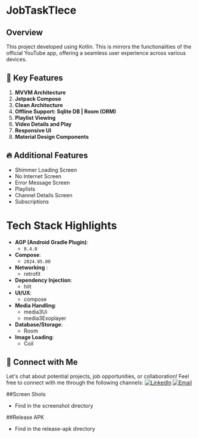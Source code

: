 # JobTaskTlece
## Overview
This project developed using Kotlin. This is mirrors the functionalities of the official YouTube app, offering a seamless user experience across various devices.

## 🚀 Key Features
1. **MVVM Architecture**
2. **Jetpack Compose** 
3. **Clean Architecture**
4. **Offline Support: Sqlite DB | Room (ORM)**
5. **Playlist Viewing**
6. **Video Details and Play**
7. **Responsive UI**
8. **Material Design Components**

## 🔥 Additional Features
- Shimmer Loading Screen
- No Internet Screen
- Error Message Screen
- Playlists
- Channel Details Screen
- Subscriptions

# Tech Stack Highlights
- **AGP (Android Gradle Plugin)**: 
  - `8.4.0`
- **Compose**: 
  - `2024.05.00`
- **Networking** : 
  - retrofit
- **Dependency Injection**:
  - hilt
- **UI/UX**:
  - compose
- **Media Handling**:
  - media3Ui
  - media3Exoplayer
- **Database/Storage**:
  - Room
- **Image Loading**:
  - Coil

## 🤝 Connect with Me

Let's chat about potential projects, job opportunities, or collaboration! Feel free to connect with me through the following channels:
[![LinkedIn](https://img.shields.io/badge/LinkedIn-Connect-blue?style=for-the-badge&logo=linkedin)](https://www.linkedin.com/in/srabbijan)
[![Email](https://img.shields.io/badge/Email-Drop%20a%20Message-red?style=for-the-badge&logo=gmail)](mailto:srabbijan@gmail.com)

##Screen Shots
- Find in the screenshot directory

##Release APK
- Find in the release-apk directory
